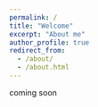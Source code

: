 ```yaml
---
permalink: /
title: "Welcome"
excerpt: "About me"
author_profile: true
redirect_from: 
  - /about/
  - /about.html
---
```


coming soon
